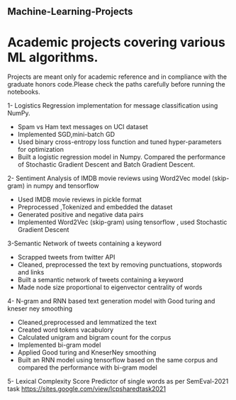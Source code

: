 ## Machine-Learning-Projects

# Academic projects covering various ML algorithms. 

Projects are meant only for academic reference and in compliance with the graduate honors code.Please check the paths carefully before running the notebooks.

1- Logistics Regression implementation for message classification using NumPy.
   * Spam vs Ham text messages on UCI dataset
   * Implemented SGD,mini-batch GD 
   * Used binary cross-entropy loss function and tuned hyper-parameters for optimization
   * Built a logistic regression model in Numpy. Compared the performance of Stochastic Gradient Descent and Batch Gradient Descent.
   

2- Sentiment Analysis of IMDB movie reviews using Word2Vec model (skip-gram) in numpy and tensorflow
  * Used IMDB movie reviews in pickle format
  * Preprocessed ,Tokenized and embedded the dataset
  * Generated positive and negative data pairs
  * Implemented Word2Vec (skip-gram) using tensorflow , used Stochastic Gradient Descent
  
3-Semantic Network of tweets containing a keyword 
  * Scrapped tweets from twitter API
  * Cleaned, preprocessed the text by removing punctuations, stopwords and links
  * Built a semantic network of tweets containing a keyword
  * Made node size proportional to eigenvector centrality of words
 
4- N-gram and RNN based text generation model with Good turing and kneser ney smoothing
  * Cleaned,preprocessed and lemmatized the text
  * Created word tokens vacabulory
  * Calculated unigram and bigram count for the corpus
  * Implemented bi-gram model
  * Applied Good turing and KneserNey smoothing
  * Built an RNN model using tensorflow based on the same corpus and compared the performance with bi-gram model 
  
5- Lexical Complexity Score Predictor of single words as per SemEval-2021 task https://sites.google.com/view/lcpsharedtask2021 
